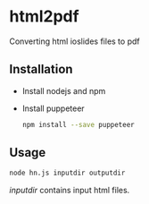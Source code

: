 # html2pdf

Converting html ioslides files to pdf

## Installation

- Install nodejs and npm
- Install puppeteer

    ```bash
    npm install --save puppeteer
    ```

## Usage

```bash
node hn.js inputdir outputdir
```

*inputdir* contains input html files.
